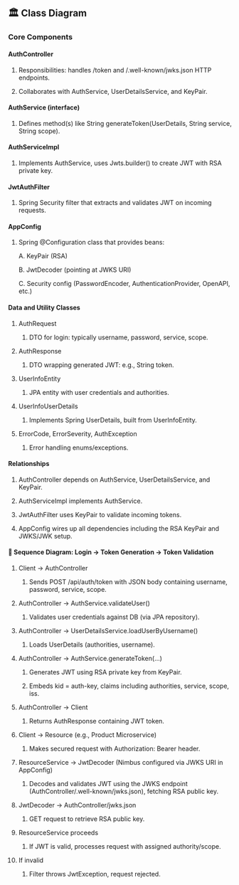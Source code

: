 ## 🏛️ Class Diagram
### Core Components

#### AuthController

1. Responsibilities: handles /token and /.well-known/jwks.json HTTP endpoints.

2. Collaborates with AuthService, UserDetailsService, and KeyPair.

#### AuthService (interface)

1. Defines method(s) like String generateToken(UserDetails, String service, String scope).

#### AuthServiceImpl

1. Implements AuthService, uses Jwts.builder() to create JWT with RSA private key.

#### JwtAuthFilter

1. Spring Security filter that extracts and validates JWT on incoming requests.

#### AppConfig

1. Spring @Configuration class that provides beans:

    A. KeyPair (RSA)

    B. JwtDecoder (pointing at JWKS URI)

    C. Security config (PasswordEncoder, AuthenticationProvider, OpenAPI, etc.)

#### Data and Utility Classes

1. AuthRequest

   1.  DTO for login: typically username, password, service, scope.

2. AuthResponse

   1.  DTO wrapping generated JWT: e.g., String token.

3. UserInfoEntity

   1.  JPA entity with user credentials and authorities.

4. UserInfoUserDetails

    1.  Implements Spring UserDetails, built from UserInfoEntity.

5. ErrorCode, ErrorSeverity, AuthException

   1. Error handling enums/exceptions.

#### Relationships

1. AuthController depends on AuthService, UserDetailsService, and KeyPair.

2. AuthServiceImpl implements AuthService.

3. JwtAuthFilter uses KeyPair to validate incoming tokens.

4. AppConfig wires up all dependencies including the RSA KeyPair and JWKS/JWK setup.

#### 🔄 Sequence Diagram: Login → Token Generation → Token Validation
1. Client → AuthController

    1.  Sends POST /api/auth/token with JSON body containing username, password, service, scope.

2. AuthController → AuthService.validateUser()

    1.  Validates user credentials against DB (via JPA repository).

3. AuthController → UserDetailsService.loadUserByUsername()

    1.  Loads UserDetails (authorities, username).

4. AuthController → AuthService.generateToken(...)

    1.  Generates JWT using RSA private key from KeyPair.

    2.  Embeds kid = auth-key, claims including authorities, service, scope, iss.

5. AuthController → Client

    1. Returns AuthResponse containing JWT token.

6. Client → Resource (e.g., Product Microservice)

    1.  Makes secured request with Authorization: Bearer <JWT> header.

7. ResourceService → JwtDecoder (Nimbus configured via JWKS URI in AppConfig)

    1.  Decodes and validates JWT using the JWKS endpoint (AuthController/.well-known/jwks.json), fetching RSA public key.

8. JwtDecoder → AuthController/jwks.json

    1.  GET request to retrieve RSA public key.

9. ResourceService proceeds

    1.  If JWT is valid, processes request with assigned authority/scope.

10. If invalid

    1.  Filter throws JwtException, request rejected.